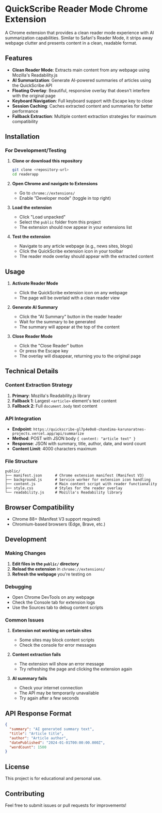 # QuickScribe Reader Mode Chrome Extension

A Chrome extension that provides a clean reader mode experience with AI summarization capabilities. Similar to Safari's Reader Mode, it strips away webpage clutter and presents content in a clean, readable format.

## Features

- **Clean Reader Mode**: Extracts main content from any webpage using Mozilla's Readability.js
- **AI Summarization**: Generate AI-powered summaries of articles using the QuickScribe API
- **Floating Overlay**: Beautiful, responsive overlay that doesn't interfere with the original page
- **Keyboard Navigation**: Full keyboard support with Escape key to close
- **Session Caching**: Caches extracted content and summaries for better performance
- **Fallback Extraction**: Multiple content extraction strategies for maximum compatibility

## Installation

### For Development/Testing

1. **Clone or download this repository**

   ```bash
   git clone <repository-url>
   cd readerapp
   ```

2. **Open Chrome and navigate to Extensions**

   - Go to `chrome://extensions/`
   - Enable "Developer mode" (toggle in top right)

3. **Load the extension**

   - Click "Load unpacked"
   - Select the `public` folder from this project
   - The extension should now appear in your extensions list

4. **Test the extension**
   - Navigate to any article webpage (e.g., news sites, blogs)
   - Click the QuickScribe extension icon in your toolbar
   - The reader mode overlay should appear with the extracted content

## Usage

1. **Activate Reader Mode**

   - Click the QuickScribe extension icon on any webpage
   - The page will be overlaid with a clean reader view

2. **Generate AI Summary**

   - Click the "AI Summary" button in the reader header
   - Wait for the summary to be generated
   - The summary will appear at the top of the content

3. **Close Reader Mode**
   - Click the "Close Reader" button
   - Or press the Escape key
   - The overlay will disappear, returning you to the original page

## Technical Details

### Content Extraction Strategy

1. **Primary**: Mozilla's Readability.js library
2. **Fallback 1**: Largest `<article>` element's text content
3. **Fallback 2**: Full `document.body` text content

### API Integration

- **Endpoint**: `https://quickscribe-gl7p4e0o8-chandima-karunaratnes-projects.vercel.app/api/summarize`
- **Method**: POST with JSON body `{ content: "article text" }`
- **Response**: JSON with summary, title, author, date, and word count
- **Content Limit**: 4000 characters maximum

### File Structure

```
public/
├── manifest.json      # Chrome extension manifest (Manifest V3)
├── background.js      # Service worker for extension icon handling
├── content.js         # Main content script with reader functionality
├── style.css          # Styles for the reader overlay
└── readability.js     # Mozilla's Readability library
```

## Browser Compatibility

- Chrome 88+ (Manifest V3 support required)
- Chromium-based browsers (Edge, Brave, etc.)

## Development

### Making Changes

1. **Edit files in the `public/` directory**
2. **Reload the extension** in `chrome://extensions/`
3. **Refresh the webpage** you're testing on

### Debugging

- Open Chrome DevTools on any webpage
- Check the Console tab for extension logs
- Use the Sources tab to debug content scripts

### Common Issues

1. **Extension not working on certain sites**

   - Some sites may block content scripts
   - Check the console for error messages

2. **Content extraction fails**

   - The extension will show an error message
   - Try refreshing the page and clicking the extension again

3. **AI summary fails**
   - Check your internet connection
   - The API may be temporarily unavailable
   - Try again after a few seconds

## API Response Format

```json
{
  "summary": "AI generated summary text",
  "title": "Article title",
  "author": "Article author",
  "datePublished": "2024-01-01T00:00:00.000Z",
  "wordCount": 1500
}
```

## License

This project is for educational and personal use.

## Contributing

Feel free to submit issues or pull requests for improvements!
